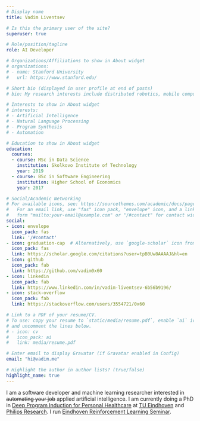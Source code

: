 ```yaml
---
# Display name
title: Vadim Liventsev

# Is this the primary user of the site?
superuser: true

# Role/position/tagline
role: AI Developer

# Organizations/Affiliations to show in About widget
# organizations:
# - name: Stanford University
#   url: https://www.stanford.edu/

# Short bio (displayed in user profile at end of posts)
# bio: My research interests include distributed robotics, mobile computing and programmable matter.

# Interests to show in About widget
# interests:
# - Artificial Intelligence
# - Natural Language Processing
# - Program Synthesis
# - Automation

# Education to show in About widget
education:
  courses:
  - course: MSc in Data Science
    institution: Skolkovo Institute of Technology
    year: 2019
  - course: BSc in Software Engineering
    institution: Higher School of Economics
    year: 2017

# Social/Academic Networking
# For available icons, see: https://sourcethemes.com/academic/docs/page-builder/#icons
#   For an email link, use "fas" icon pack, "envelope" icon, and a link in the
#   form "mailto:your-email@example.com" or "/#contact" for contact widget.
social:
- icon: envelope
  icon_pack: fas
  link: '/#contact'
- icon: graduation-cap  # Alternatively, use `google-scholar` icon from `ai` icon pack
  icon_pack: fas
  link: https://scholar.google.com/citations?user=tpB0Uw8AAAAJ&hl=en
- icon: github
  icon_pack: fab
  link: https://github.com/vadim0x60
- icon: linkedin
  icon_pack: fab
  link: https://www.linkedin.com/in/vadim-liventsev-6b56b9196/
- icon: stack-overflow
  icon_pack: fab
  link: https://stackoverflow.com/users/3554721/0x60

# Link to a PDF of your resume/CV.
# To use: copy your resume to `static/media/resume.pdf`, enable `ai` icons in `params.toml`, 
# and uncomment the lines below.
# - icon: cv
#   icon_pack: ai
#   link: media/resume.pdf

# Enter email to display Gravatar (if Gravatar enabled in Config)
email: "hi@vadim.me"

# Highlight the author in author lists? (true/false)
highlight_name: true
---
```


I am a software developer and machine learning researcher interested in ~~automating your job~~ applied artificial intelligence. I am currently doing a PhD in [Deep Program Induction for Personal Healthcare](https://www.philhumans.eu/esrs/esr-3/) at [TU Eindhoven](https://tue.nl) and [Philips Research](https://www.philips.com/a-w/research/locations/eindhoven.html). I run [Eindhoven Reinforcement Learning Seminar](http://einreise.tilda.ws/).
